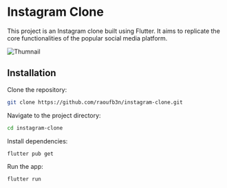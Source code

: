# Instagram Clone

This project is an Instagram clone built using Flutter. It aims to replicate the core functionalities of the popular social media platform.

![Thumnail](https://github.com/raoufb3n/instagram-clone/assets/135355528/d7caad34-d068-47b9-a7ac-6b85fcd9009c)

## Installation

Clone the repository:

```bash
git clone https://github.com/raoufb3n/instagram-clone.git
```
Navigate to the project directory:
```bash
cd instagram-clone
```
Install dependencies:
```bash
flutter pub get
```
Run the app:
```bash
flutter run
```
